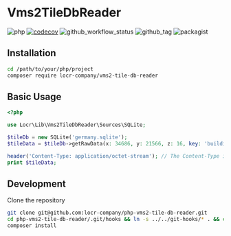 # Vms2TileDbReader

![php](https://img.shields.io/badge/php-%3E%3D%208.1-8892BF.svg)
[![codecov](https://codecov.io/gh/locr-company/php-vms2-tile-db-reader/graph/badge.svg?token=4VnTf1XVY2)](https://codecov.io/gh/locr-company/php-vms2-tile-db-reader)
![github_workflow_status](https://img.shields.io/github/actions/workflow/status/locr-company/php-vms2-tile-db-reader/php-8.1.yml)
![github_tag](https://img.shields.io/github/v/tag/locr-company/php-vms2-tile-db-reader)
![packagist](https://img.shields.io/packagist/v/locr-company/vms2-tile-db-reader)

## Installation

```bash
cd /path/to/your/php/project
composer require locr-company/vms2-tile-db-reader
```

## Basic Usage

```php
<?php

use Locr\Lib\Vms2TileDbReader\Sources\SQLite;

$tileDb = new SQLite('germany.sqlite');
$tileData = $tileDb->getRawData(x: 34686, y: 21566, z: 16, key: 'building', value: '*', type: 'Polygons');

header('Content-Type: application/octet-stream'); // The Content-Type is required for the Web-App.
print $tileData;
```

## Development

Clone the repository

```bash
git clone git@github.com:locr-company/php-vms2-tile-db-reader.git
cd php-vms2-tile-db-reader/.git/hooks && ln -s ../../git-hooks/* . && cd ../..
composer install
```
